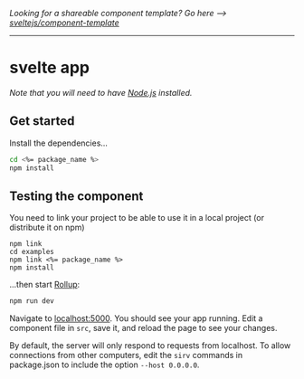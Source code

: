 *Looking for a shareable component template? Go here --> [sveltejs/component-template](https://github.com/sveltejs/component-template)*

---

# svelte app

*Note that you will need to have [Node.js](https://nodejs.org) installed.*


## Get started

Install the dependencies...

```bash
cd <%= package_name %>
npm install
```

## Testing the component

You need to link your project to be able to use it in a local project (or distribute it on npm)
```
npm link
cd examples
npm link <%= package_name %>
npm install
```

...then start [Rollup](https://rollupjs.org):

```bash
npm run dev
```

Navigate to [localhost:5000](http://localhost:5000). You should see your app running. Edit a component file in `src`, save it, and reload the page to see your changes.

By default, the server will only respond to requests from localhost. To allow connections from other computers, edit the `sirv` commands in package.json to include the option `--host 0.0.0.0`.



